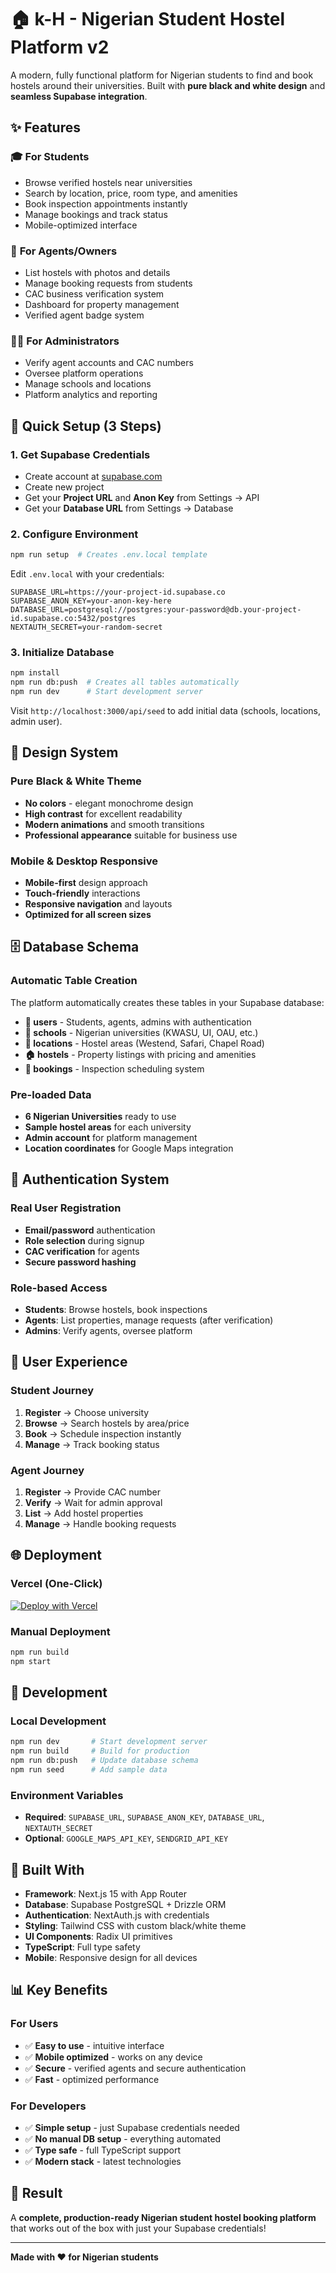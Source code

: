 # 🏠 k-H - Nigerian Student Hostel Platform v2

A modern, fully functional platform for Nigerian students to find and book hostels around their universities. Built with **pure black and white design** and **seamless Supabase integration**.

## ✨ **Features**

### 🎓 **For Students**
- Browse verified hostels near universities
- Search by location, price, room type, and amenities
- Book inspection appointments instantly
- Manage bookings and track status
- Mobile-optimized interface

### 🏢 **For Agents/Owners**
- List hostels with photos and details
- Manage booking requests from students
- CAC business verification system
- Dashboard for property management
- Verified agent badge system

### 👨‍💼 **For Administrators**
- Verify agent accounts and CAC numbers
- Oversee platform operations
- Manage schools and locations
- Platform analytics and reporting

## 🚀 **Quick Setup (3 Steps)**

### **1. Get Supabase Credentials**
- Create account at [supabase.com](https://supabase.com)
- Create new project
- Get your **Project URL** and **Anon Key** from Settings → API
- Get your **Database URL** from Settings → Database

### **2. Configure Environment**
```bash
npm run setup  # Creates .env.local template
```

Edit `.env.local` with your credentials:
```env
SUPABASE_URL=https://your-project-id.supabase.co
SUPABASE_ANON_KEY=your-anon-key-here
DATABASE_URL=postgresql://postgres:your-password@db.your-project-id.supabase.co:5432/postgres
NEXTAUTH_SECRET=your-random-secret
```

### **3. Initialize Database**
```bash
npm install
npm run db:push  # Creates all tables automatically
npm run dev      # Start development server
```

Visit `http://localhost:3000/api/seed` to add initial data (schools, locations, admin user).

## 🎨 **Design System**

### **Pure Black & White Theme**
- **No colors** - elegant monochrome design
- **High contrast** for excellent readability
- **Modern animations** and smooth transitions
- **Professional appearance** suitable for business use

### **Mobile & Desktop Responsive**
- **Mobile-first** design approach
- **Touch-friendly** interactions
- **Responsive navigation** and layouts
- **Optimized for all screen sizes**

## 🗄️ **Database Schema**

### **Automatic Table Creation**
The platform automatically creates these tables in your Supabase database:

- **👥 users** - Students, agents, admins with authentication
- **🏫 schools** - Nigerian universities (KWASU, UI, OAU, etc.)
- **📍 locations** - Hostel areas (Westend, Safari, Chapel Road)
- **🏠 hostels** - Property listings with pricing and amenities
- **📅 bookings** - Inspection scheduling system

### **Pre-loaded Data**
- **6 Nigerian Universities** ready to use
- **Sample hostel areas** for each university
- **Admin account** for platform management
- **Location coordinates** for Google Maps integration

## 🔐 **Authentication System**

### **Real User Registration**
- **Email/password** authentication
- **Role selection** during signup
- **CAC verification** for agents
- **Secure password hashing**

### **Role-based Access**
- **Students**: Browse hostels, book inspections
- **Agents**: List properties, manage requests (after verification)
- **Admins**: Verify agents, oversee platform

## 📱 **User Experience**

### **Student Journey**
1. **Register** → Choose university
2. **Browse** → Search hostels by area/price
3. **Book** → Schedule inspection instantly
4. **Manage** → Track booking status

### **Agent Journey**
1. **Register** → Provide CAC number
2. **Verify** → Wait for admin approval
3. **List** → Add hostel properties
4. **Manage** → Handle booking requests

## 🌐 **Deployment**

### **Vercel (One-Click)**
[![Deploy with Vercel](https://vercel.com/button)](https://vercel.com/new/clone?repository-url=https://github.com/ksmo2nd/k-hostel)

### **Manual Deployment**
```bash
npm run build
npm start
```

## 🔧 **Development**

### **Local Development**
```bash
npm run dev       # Start development server
npm run build     # Build for production
npm run db:push   # Update database schema
npm run seed      # Add sample data
```

### **Environment Variables**
- **Required**: `SUPABASE_URL`, `SUPABASE_ANON_KEY`, `DATABASE_URL`, `NEXTAUTH_SECRET`
- **Optional**: `GOOGLE_MAPS_API_KEY`, `SENDGRID_API_KEY`

## 🎯 **Built With**

- **Framework**: Next.js 15 with App Router
- **Database**: Supabase PostgreSQL + Drizzle ORM
- **Authentication**: NextAuth.js with credentials
- **Styling**: Tailwind CSS with custom black/white theme
- **UI Components**: Radix UI primitives
- **TypeScript**: Full type safety
- **Mobile**: Responsive design for all devices

## 📊 **Key Benefits**

### **For Users**
- ✅ **Easy to use** - intuitive interface
- ✅ **Mobile optimized** - works on any device
- ✅ **Secure** - verified agents and secure authentication
- ✅ **Fast** - optimized performance

### **For Developers**
- ✅ **Simple setup** - just Supabase credentials needed
- ✅ **No manual DB setup** - everything automated
- ✅ **Type safe** - full TypeScript support
- ✅ **Modern stack** - latest technologies

## 🎊 **Result**

A **complete, production-ready Nigerian student hostel booking platform** that works out of the box with just your Supabase credentials!

---

**Made with ❤️ for Nigerian students**